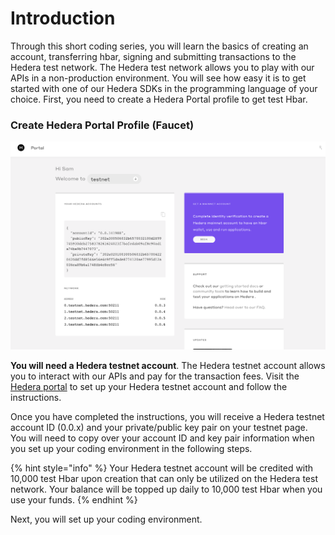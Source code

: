 # Introduction

Through this short coding series, you will learn the basics of creating an account, transferring hbar, signing and submitting transactions to the Hedera test network. The Hedera test network allows you to play with our APIs in a non-production environment. You will see how easy it is to get started with one of our Hedera SDKs in the programming language of your choice. First, you need to create a Hedera Portal profile to get test Hbar.

### Create Hedera Portal Profile (Faucet)

![](../.gitbook/assets/testnet.png)

**You will need a Hedera testnet account**. The Hedera testnet account allows you to interact with our APIs and pay for the transaction fees. Visit the [Hedera portal](https://portal.hedera.com/register) to set up your Hedera testnet account and follow the instructions.

Once you have completed the instructions, you will receive a Hedera testnet account ID (0.0.x) and your private/public key pair on your testnet page. You will need to copy over your account ID and key pair information when you set up your coding environment in the following steps.

{% hint style="info" %}
Your Hedera testnet account will be credited with 10,000 test Hbar upon creation that can only be utilized on the Hedera test network. Your balance will be topped up daily to 10,000 test Hbar when you use your funds.
{% endhint %}

Next, you will set up your coding environment.

